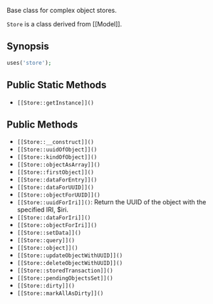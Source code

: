Base class for complex object stores.

`Store` is a class derived from [[Model]].

## Synopsis

```php
uses('store');
```

## Public Static Methods

* `[[Store::getInstance]]()`

## Public Methods

* `[[Store::__construct]]()`
* `[[Store::uuidOfObject]]()`
* `[[Store::kindOfObject]]()`
* `[[Store::objectAsArray]]()`
* `[[Store::firstObject]]()`
* `[[Store::dataForEntry]]()`
* `[[Store::dataForUUID]]()`
* `[[Store::objectForUUID]]()`
* `[[Store::uuidForIri]]()`: Return the UUID of the object with the specified IRI, $iri.
* `[[Store::dataForIri]]()`
* `[[Store::objectForIri]]()`
* `[[Store::setData]]()`
* `[[Store::query]]()`
* `[[Store::object]]()`
* `[[Store::updateObjectWithUUID]]()`
* `[[Store::deleteObjectWithUUID]]()`
* `[[Store::storedTransaction]]()`
* `[[Store::pendingObjectsSet]]()`
* `[[Store::dirty]]()`
* `[[Store::markAllAsDirty]]()`

